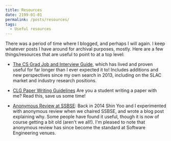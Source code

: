 ```yaml
---
title: Resources
date: 2199-01-01
permalink: /posts/resources/
tags:
  - Useful resources
---
```


There was a period of time where I blogged, and perhaps I will again.  I keep
whatever posts I have around for archival purposes, mostly.  Here are a few
things/resources that are useful to point to at a top level:

- [The CS Grad Job and Interview Guide](https://csguides.github.io/grad-job-guide/), which has lived and proven
  useful for far longer than I ever expected it to! Includes additions and new
  perspectives since my own search in 2013, including on the SLAC market and
  industry research positions.

- [CLG Paper Writing Guidelines](/posts/clg-writing-rules.html) Are you a student
  writing a paper with me? Read this, save us some time! 

- [Anonymous Review at
  SSBSE](/posts/ssbse-anon-review.html): Back
  in 2014 Shin Yoo and I experimented with anonymous review when we chaired
  SSBSE, and wrote a blog post explaining why.  Some people have found it
  useful, though it is now of course getting a bit old (aren't we all!).
  I'm pleased to note that anonymous review has since become the standard at Software
  Engineering venues.